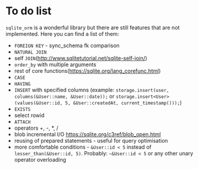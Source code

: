 # To do list

`sqlite_orm` is a wonderful library but there are still features that are not implemented. Here you can find a list of them:

* `FOREIGN KEY` - sync_schema fk comparison
* `NATURAL JOIN`
* self `JOIN`(http://www.sqlitetutorial.net/sqlite-self-join/)
* `order_by` with multiple arguments
* rest of core functions(https://sqlite.org/lang_corefunc.html)
* `CASE`
* `HAVING`
* `INSERT` with specified columns (example: `storage.insert(user, columns(&User::name, &User::date));` or `storage.insert<User>(values(&User::id, 5, &User::createdAt, current_timestamp()));`)
* `EXISTS`
* select rowid
* `ATTACH`
* operators +, -, *, /
* blob incremental I/O https://sqlite.org/c3ref/blob_open.html
* reusing of prepared statements - useful for query optimisation
* more comfortable conditions - `&User::id < 5` instead of `lesser_than(&User::id, 5)`. Probably: `~&User::id < 5` or any other unary operator overloading

